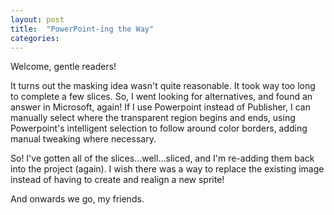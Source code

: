 ```yaml
---
layout: post
title:  "PowerPoint-ing the Way"
categories:
---
```

Welcome, gentle readers!

It turns out the masking idea wasn't quite reasonable. It took way too long to complete a few slices. So, I went looking for alternatives, and found an answer in Microsoft, again! If I use Powerpoint instead of Publisher, I can manually select where the transparent region begins and ends, using Powerpoint's intelligent selection to follow around color borders, adding manual tweaking where necessary. 

So! I've gotten all of the slices...well...sliced, and I'm re-adding them back into the project (again). I wish there was a way to replace the existing image instead of having to create and realign a new sprite!

And onwards we go, my friends.
